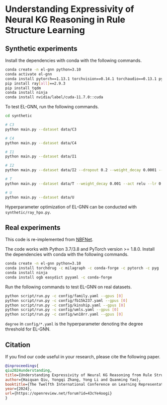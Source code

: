 # Understanding Expressivity of Neural KG Reasoning in Rule Structure Learning #

## Synthetic experiments ##

Install the dependencies with conda with the following commands.

```bash
conda create -n el-gnn python=3.10
conda activate el-gnn
conda install pytorch==1.13.1 torchvision==0.14.1 torchaudio==0.13.1 pytorch-cuda=11.7 -c pytorch -c nvidia
pip install ray[all]==2.9.3
pip install tqdm
conda install ninja
conda install nvidia/label/cuda-11.7.0::cuda
```

To test EL-GNN, run the following commands.

```bash
cd synthetic

# C3
python main.py --dataset data/C3

# C4
python main.py --dataset data/C4

# I1
python main.py --dataset data/I1

# I2
python main.py --dataset data/I2 --dropout 0.2 --weight_decay 0.0001 --lr 0.01

# T
python main.py --dataset data/T --weight_decay 0.001 --act relu --lr 0.01 --sum max

# U
python main.py --dataset data/U
```

Hyperparameter optimization of EL-GNN can be conducted with `synthetic/ray_hpo.py`.


## Real experiments ##

This code is re-implemented from [NBFNet](https://github.com/DeepGraphLearning/NBFNet).


The code works with Python 3.7/3.8 and PyTorch version >= 1.8.0. Install the dependencies with conda with the following commands.

```bash
conda create -n el-gnn python=3.10
conda install torchdrug -c milagraph -c conda-forge -c pytorch -c pyg
conda install ninja
conda install ogb easydict pyyaml -c conda-forge
```

Run the following commands to test EL-GNN on real datasets.

```bash
python script/run.py -c config/family.yaml --gpus [0]
python script/run.py -c config/fb15k237.yaml --gpus [0]
python script/run.py -c config/kinship.yaml --gpus [0]
python script/run.py -c config/umls.yaml --gpus [0]
python script/run.py -c config/wn18rr.yaml --gpus [0]
```

`degree` in `config/*.yaml` is the hyperparameter denoting the degree threshold for EL-GNN.


Citation
--------

If you find our code useful in your research, please cite the following paper.

```bibtex
@inproceedings{
qiu2024understanding,
title={Understanding Expressivity of Neural KG Reasoning from Rule Structure Learning},
author={Haiquan Qiu, Yongqi Zhang, Yong Li and Quanming Yao},
booktitle={The Twelfth International Conference on Learning Representations},
year={2024},
url={https://openreview.net/forum?id=43cYe4oogi}
}
```
